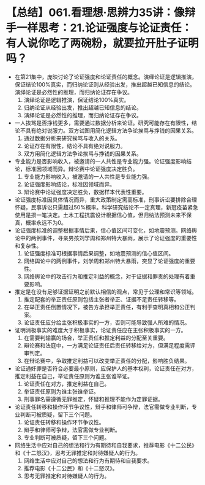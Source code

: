# 【总结】061.看理想·思辨力35讲：像辩手一样思考：21.论证强度与论证责任：有人说你吃了两碗粉，就要拉开肚子证明吗？

-   在第21集中，庞映讨论了论证强度和论证责任的概念。演绎论证是逻辑推演，保证结论100%真实，而归纳论证则从经验出发，推出超越已知信息的结论。演绎论证是必然性的推理，而归纳论证存在争议。
    1.  演绎论证是逻辑推演，保证结论100%真实。
    2.  归纳论证从经验出发，推出超越已知信息的结论。
    3.  演绎论证是必然性的推理，而归纳论证存在争议。
-   一人挨骂是否挣钱更多，需要通过数据分析来论证。研究可能存在有限性，结论不具有绝对说服力。双方试图用简化逻辑方法争论挨骂与挣钱的因果关系。
    1.  通过数据分析来研究挨骂与收入的关系。
    2.  论证存在有限性，结论不具有绝对说服力。
    3.  双方用简化逻辑方法争论挨骂与挣钱的因果关系。
-   专业能力是否影响收入，被邀请的一人共性是专业能力强。论证强度影响结论，标准因领域而异。辩论赛中论证强度决定胜负。
    1.  专业能力影响收入，被邀请的一人共性是专业能力强。
    2.  论证强度影响结论，标准因领域而异。
    3.  辩论赛中论证强度决定胜负，数据样本代表性重要。
-   论证强度标准因具体情况而异，重大政策制定需高标准，刑事诉讼要排除合理怀疑，民事诉讼只需超过50%概率。科学研究结论不一定真理，新冠疫苗紧急使用是损一笔决定。土木工程抗震设计根据信心值，但归纳法预测未来不保真，概率永远不为0。
-   论证强度标准的调整根据事情后果，信心值区间可变化，如地震预测。网络舆论中的两例事件，寻亲男孩刘学周和郑州特大暴雨，展示了论证强度的重要性和复杂性。
    1.  论证强度标准可根据事情后果调整，如地震预测的信心值区间。
    2.  网络舆论中的两例事件，刘学周和郑州特大暴雨，突显了论证强度的重要性。
    3.  网络舆论中的攻击行为和推定利益的概念，对于证据和罪责的处理有着重要影响。
-   推定是在没有足够证据证明之前默认相信的观点，常见于公理和常识等领域。
    1.  推定配套的举正责任原则包括主张者举正、证据不足责任转移等。
    2.  在举正责任倒置情况下，被告方承担举正责任，有利于查明真相和公正判案。
    3.  论证责任应分给主张积极事实的一方，否则可能导致强人所难的情况。
-   证明消极事实的难度大于积极事实，论证责任应在主张积极事实的一方。
    1.  在需要判输赢的场合，举正责任和推定利益的分配至关重要。
    2.  辩论赛和法庭中，一方满足论证责任后责任转移给对方，但满足程度需评审判定。
    3.  在辩论赛中，争取推定利益可以改变举正责任的分配，影响胜负结果。
-   论证通奸罪是否符合必要最小原则，应保护人的基本权利，论证责任在对方，推定利益在自己，举证责任原则为谁主张谁举证。
    1.  论证责任在对方，推定利益在自己。
    2.  举证责任原则为谁主张谁举证。
    3.  刑事罪名需遵循无罪推定，怀疑和推理不能作为定罪证据。
-   论证责任转移和操作环节争议性，辩手和律师可争辩，法官需做专业判断，专业判断可被质疑，留下三个问题。
    1.  论证责任转移和操作环节争议性。
    2.  辩手和律师可争辩，法官需做专业判断。
    3.  专业判断可被质疑，留下三个问题。
-   网络生活中应对自己的想法和行为有期待和自我要求，推荐电影《十二公民》和《十二怒汉》，思考无罪推定和对待嫌疑人的行为。
    1.  网络生活中应对自己的想法和行为有期待和自我要求。
    2.  推荐电影《十二公民》和《十二怒汉》。
    3.  思考无罪推定和对待嫌疑人的行为。